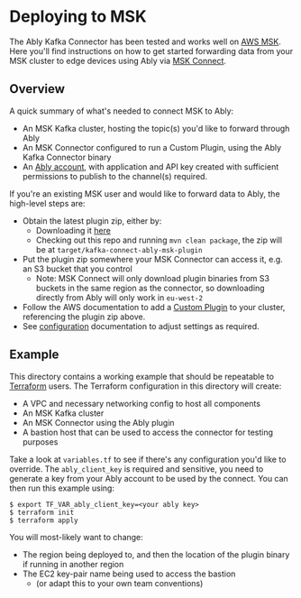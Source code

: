 # Deploying to MSK

The Ably Kafka Connector has been tested and works well on [AWS MSK](https://aws.amazon.com/msk/).
Here you'll find instructions on how to get started forwarding data from your MSK cluster to edge
devices using Ably via [MSK Connect](https://aws.amazon.com/msk/features/msk-connect/).

## Overview

A quick summary of what's needed to connect MSK to Ably:

* An MSK Kafka cluster, hosting the topic(s) you'd like to forward through Ably
* An MSK Connector configured to run a Custom Plugin, using the Ably Kafka Connector binary
* An [Ably account](https://ably.com/sign-up), with application and API key created with sufficient
  permissions to publish to the channel(s) required.

If you're an existing MSK user and would like to forward data to Ably, the high-level steps are:

* Obtain the latest plugin zip, either by:
  * Downloading it [here](https://sdk.ably.com/builds/ably/kafka-connect-ably/main/kafka-connect-ably-msk-plugin/kafka-connect-ably-3.0.0-bin.zip)
  * Checking out this repo and running `mvn clean package`, the zip will be at `target/kafka-connect-ably-msk-plugin`
* Put the plugin zip somewhere your MSK Connector can access it, e.g. an S3 bucket that you control
  * Note: MSK Connect will only download plugin binaries from S3 buckets in the same region as the connector, so
    downloading directly from Ably will only work in `eu-west-2`
* Follow the AWS documentation to add a [Custom Plugin](https://docs.aws.amazon.com/msk/latest/developerguide/msk-connect-plugins.html) 
  to your cluster, referencing the plugin zip above.
* See [configuration](https://github.com/ably/kafka-connect-ably/#configuration-properties) documentation
  to adjust settings as required.


## Example

This directory contains a working example that should be repeatable to [Terraform](https://www.terraform.io/) users.
The Terraform configuration in this directory will create:

* A VPC and necessary networking config to host all components
* An MSK Kafka cluster
* An MSK Connector using the Ably plugin
* A bastion host that can be used to access the connector for testing purposes

Take a look at `variables.tf` to see if there's any configuration you'd like to override. The `ably_client_key` 
is required and sensitive, you need to generate a key from your Ably account to be used by the connect. You can
then run this example using:

```
$ export TF_VAR_ably_client_key=<your ably key>
$ terraform init
$ terraform apply
```

You will most-likely want to change:

* The region being deployed to, and then the location of the plugin binary if running in another region
* The EC2 key-pair name being used to access the bastion
  * (or adapt this to your own team conventions)
